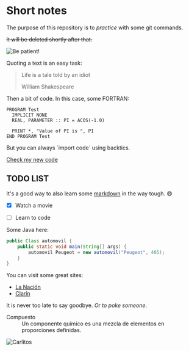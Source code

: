 Short notes
===========

The purpose of this repository is to *practice* with some git commands.

~~It will be deleted shortly after that.~~

![Be patient!](http://bucket3.clanacion.com.ar/anexos/fotos/72/1952272w88.jpg "Test")


Quoting a text is an easy task:

> Life is a tale
> told by an idiot
>
> William Shakespeare

Then a bit of code. In this case, some FORTRAN:

```FORTRAN
PROGRAM Test
  IMPLICIT NONE
  REAL, PARAMETER :: PI = ACOS(-1.0)

  PRINT *, "Value of PI is ", PI
END PROGRAM Test
```

But you can always ´import  code´ using backtics.

[Check my new code](./new.c)

TODO LIST
---

It's a good way to also learn some [markdown][] in the way tough. :smile:

- [x] Watch a movie
- [ ] Learn to code


[markdown]: http://markdown.com "Don't clic here"

Some Java here:

```java
public Class automovil {
	public static void main(String[] args) {
		automovil Peugeot = new automovil("Peugeot", 405);
	}
}
```

You can visit some great sites:

* [La Nación](http://www.lanacion.com.ar "Diario La Nación")
* [Clarín](http://www.clarin.com "Diario Clarín")

It is never too late to say goodbye. _Or to poke someone_.

<dl>
<dt>Compuesto</dd>
<dd>Un componente químico es una mezcla de elementos en proporciones definidas.</dd>
</dl>

![Carlitos](http://www.quickmeme.com/img/3f/3f1a1ff290bdfa581fe0da4072783173d2d928af249caea12a54f305b4cd9b35.jpg)
